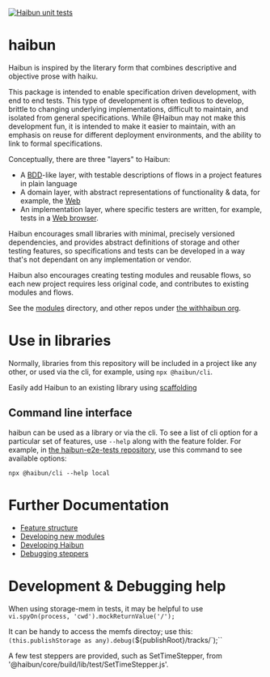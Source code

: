 [![Haibun unit tests](https://github.com/withhaibun/haibun/actions/workflows/test.yml/badge.svg)](https://github.com/withhaibun/haibun/actions/workflows/test.yml)

# haibun

Haibun is inspired by the literary form that combines descriptive and objective prose with haiku.

This package is intended to enable specification driven development, with end to end tests. 
This type of development is often tedious to develop, 
brittle to changing underlying implementations,
difficult to maintain, 
and isolated from general specifications.
While @Haibun may not make this development fun, 
it is intended to make it easier to maintain, 
with an emphasis on reuse for different deployment environments,
and the ability to link to formal specifications.

Conceptually, there are three "layers" to Haibun: 

* A [BDD](https://en.wikipedia.org/wiki/Behavior-driven_development)-like layer, 
  with testable descriptions of flows in a project features in plain language
* A domain layer, 
  with abstract representations of functionality & data, 
  for example, the [Web](modules/domain-webpage)
* An implementation layer, 
  where specific testers are written, 
  for example, 
  tests in a [Web browser](modules/web-playwright/).

Haibun encourages small libraries with minimal, precisely versioned dependencies, 
and provides abstract definitions of storage and other testing features, 
so specifications and tests can be developed in a way that's not dependant 
on any implementation or vendor.

Haibun also encourages creating testing modules and reusable flows, 
so each new project requires less original code, 
and contributes to existing modules and flows.

See the [modules](modules) directory, and other repos under [the withhaibun org](https://github.com/withhaibun).

# Use in libraries

Normally, libraries from this repository will be included in a project like any other, 
or used via the cli, for example, using `npx @haibun/cli`.

Easily add Haibun to an existing library using [scaffolding](modules/utils/README.md#scaffolding)

## Command line interface

haibun can be used as a library or via the cli. 
To see a list of cli option for a particular set of features, use `--help` along with the feature folder.
For example, in [the haibun-e2e-tests repository](https://github.com/withhaibun/haibun-e2e-tests), 
use this command to see available options:

`npx @haibun/cli --help local`

# Further Documentation

* [Feature structure](docs/feature_structure.md)
* [Developing new modules](docs/new_modules.md)
* [Developing Haibun](docs/develop_haibun.md)
* [Debugging steppers](docs/stepping.md)

# Development & Debugging help

When using storage-mem in tests, it may be helpful to use `vi.spyOn(process, 'cwd').mockReturnValue('/');`

It can be handy to access the memfs directoy; use this: `(this.publishStorage as any).debug(`${publishRoot}/tracks/`);``

A few test steppers are provided, such as SetTimeStepper, from '@haibun/core/build/lib/test/SetTimeStepper.js'.

